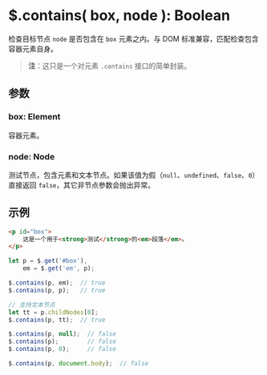 # $.contains( box, node ): Boolean

检查目标节点 `node` 是否包含在 `box` 元素之内。与 DOM 标准兼容，匹配检查包含容器元素自身。

> **注**：这只是一个对元素 `.contains` 接口的简单封装。


## 参数

### box: Element

容器元素。


### node: Node

测试节点，包含元素和文本节点。如果该值为假（`null`、`undefined`、`false`、`0`）直接返回 `false`，其它非节点参数会抛出异常。


## 示例

```html
<p id="box">
    这是一个用于<strong>测试</strong>的<em>段落</em>。
</p>
```

```js
let p = $.get('#box'),
    em = $.get('em', p);

$.contains(p, em);  // true
$.contains(p, p);   // true

// 支持文本节点
let tt = p.childNodes[0];
$.contains(p, tt);  // true

$.contains(p, null);  // false
$.contains(p);        // false
$.contains(p, 0);     // false

$.contains(p, document.body);  // false
```
